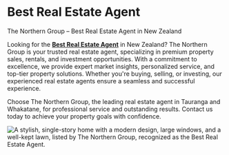 # Best Real Estate Agent
The Northern Group – Best Real Estate Agent in New Zealand

Looking for the <b><a href="https://thenortherngroup.co.nz/">Best Real Estate Agent</a></b> in New Zealand? The Northern Group is your trusted real estate agent, specializing in premium property sales, rentals, and investment opportunities. With a commitment to excellence, we provide expert market insights, personalized service, and top-tier property solutions. Whether you're buying, selling, or investing, our experienced real estate agents ensure a seamless and successful experience.

Choose The Northern Group, the leading real estate agent in Tauranga and Whakatane, for professional service and outstanding results. Contact us today to achieve your property goals with confidence.

<img src="https://thenortherngroup.co.nz/wp-content/uploads/2025/03/rex41621-1742780033-6720-800x533.jpg" alt="A stylish, single-story home with a modern design, large windows, and a well-kept lawn, listed by The Northern Group, recognized as the Best Real Estate Agent."/>




